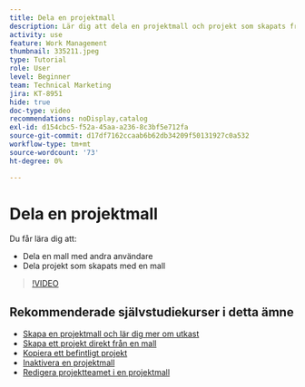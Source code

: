 ```yaml
---
title: Dela en projektmall
description: Lär dig att dela en projektmall och projekt som skapats från en mall.
activity: use
feature: Work Management
thumbnail: 335211.jpeg
type: Tutorial
role: User
level: Beginner
team: Technical Marketing
jira: KT-8951
hide: true
doc-type: video
recommendations: noDisplay,catalog
exl-id: d154cbc5-f52a-45aa-a236-8c3bf5e712fa
source-git-commit: d17df7162ccaab6b62db34209f50131927c0a532
workflow-type: tm+mt
source-wordcount: '73'
ht-degree: 0%

---
```


# Dela en projektmall

Du får lära dig att:

* Dela en mall med andra användare
* Dela projekt som skapats med en mall

>[!VIDEO](https://video.tv.adobe.com/v/335211/?quality=12&learn=on&enablevpops)

## Rekommenderade självstudiekurser i detta ämne

* [Skapa en projektmall och lär dig mer om utkast](/help/manage-work/create-and-manage-project-templates/create-a-project-template.md)
* [Skapa ett projekt direkt från en mall](/help/manage-work/create-and-manage-project-templates/create-a-project-directly-from-a-template.md)
* [Kopiera ett befintligt projekt](/help/manage-work/manage-projects/copy-an-existing-project.md)
* [Inaktivera en projektmall](/help/manage-work/create-and-manage-project-templates/deactivate-a-project-template.md)
* [Redigera projektteamet i en projektmall](/help/manage-work/create-and-manage-project-templates/edit-the-project-team-in-a-project-template.md)
